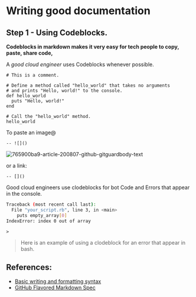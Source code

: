 # Writing good documentation

## Step 1 - Using Codeblocks.

**Codeblocks in markdown makes it very easy for tech people to copy, paste, share code,**

A _good cloud engineer_ uses Codeblocks whenever possible.

```
# This is a comment.

# Define a method called "hello_world" that takes no arguments
# and prints "Hello, world!" to the console.
def hello_world
  puts "Hello, world!"
end

# Call the "hello_world" method.
hello_world
```

To paste an image@
```
-- ![]()
```
![765900ba9-article-200807-github-gitguardbody-text](https://github.com/kuterek21/github-docs-example/assets/71039245/365b3630-4d2c-488a-a656-7ceaffc0b532)

or a link:
```
-- []()
```

Good cloud engineers use clodeblocks for bot Code and Errors that appear in the console.
``` bash
Traceback (most recent call last):
  File "your_script.rb", line 3, in <main>
    puts empty_array[0]
IndexError: index 0 out of array
```
```
>
```
> Here is an example of using a clodeblock for an error that appear in bash.

## References:
- [Basic writing and formatting syntax](https://docs.github.com/en/get-started/writing-on-github/getting-started-with-writing-and-formatting-on-github/basic-writing-and-formatting-syntax)
- [GitHub Flavored Markdown Spec](https://github.github.com/gfm/)

  
